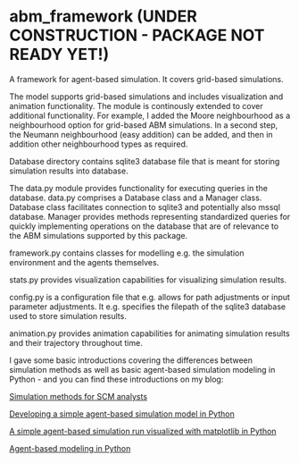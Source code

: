 # abm_framework (UNDER CONSTRUCTION - PACKAGE NOT READY YET!)
A framework for agent-based simulation. It covers grid-based simulations. 

The model supports grid-based simulations and includes visualization and animation functionality. The module is continously extended to cover additional functionality. For example, I added the Moore neighbourhood as a neighbourhood option for grid-based ABM simulations. In a second step, the Neumann neighbourhood (easy addition) can be added, and then in addition other neighbourhood types as required.

Database directory contains sqlite3 database file that is meant for storing simulation results into database.

The data.py module provides functionality for executing queries in the database. data.py comprises a Database class and a Manager class. Database class facilitates connection to sqlite3 and potentially also mssql database. Manager provides methods representing standardized queries for quickly implementing operations on the database that are of relevance to the ABM simulations supported by this package.

framework.py contains classes for modelling e.g. the simulation environment and the agents themselves.

stats.py provides visualization capabilities for visualizing simulation results.

config.py is a configuration file that e.g. allows for path adjustments or input parameter adjustments. It e.g. specifies the filepath of the sqlite3 database used to store simulation results.

animation.py provides animation capabilities for animating simulation results and their trajectory throughout time.


I gave some basic introductions covering the differences between simulation methods as well as basic agent-based simulation modeling in Python -  and you can find these introductions on my blog:


<a href="https://www.supplychaindataanalytics.com/simulation-methods-for-scm-analysts/">Simulation methods for SCM analysts</a>


<a href="https://www.supplychaindataanalytics.com/developing-a-simple-agent-based-simulation-model-in-python/">Developing a simple agent-based simulation model in Python</a>


<a href="https://www.supplychaindataanalytics.com/a-simple-agent-based-simulation-run-visualized-using-matplotlib-in-python/">A simple agent-based simulation run visualized with matplotlib in Python</a>


<a href="https://www.supplychaindataanalytics.com/agent-based-modeling-in-python/">Agent-based modeling in Python</a>
